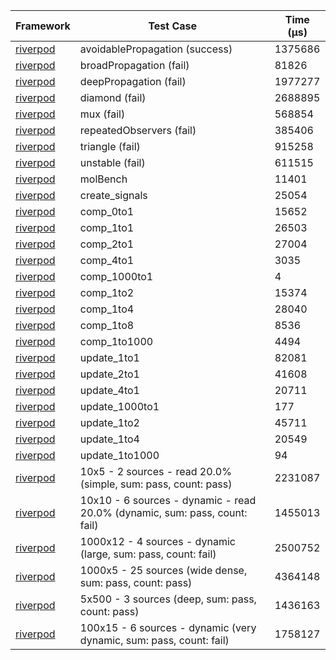 | Framework | Test Case | Time (μs) |
| --- | --- | --- |
| [riverpod](https://github.com/rrousselGit/riverpod) | avoidablePropagation (success) | 1375686 |
| [riverpod](https://github.com/rrousselGit/riverpod) | broadPropagation (fail) | 81826 |
| [riverpod](https://github.com/rrousselGit/riverpod) | deepPropagation (fail) | 1977277 |
| [riverpod](https://github.com/rrousselGit/riverpod) | diamond (fail) | 2688895 |
| [riverpod](https://github.com/rrousselGit/riverpod) | mux (fail) | 568854 |
| [riverpod](https://github.com/rrousselGit/riverpod) | repeatedObservers (fail) | 385406 |
| [riverpod](https://github.com/rrousselGit/riverpod) | triangle (fail) | 915258 |
| [riverpod](https://github.com/rrousselGit/riverpod) | unstable (fail) | 611515 |
| [riverpod](https://github.com/rrousselGit/riverpod) | molBench | 11401 |
| [riverpod](https://github.com/rrousselGit/riverpod) | create_signals | 25054 |
| [riverpod](https://github.com/rrousselGit/riverpod) | comp_0to1 | 15652 |
| [riverpod](https://github.com/rrousselGit/riverpod) | comp_1to1 | 26503 |
| [riverpod](https://github.com/rrousselGit/riverpod) | comp_2to1 | 27004 |
| [riverpod](https://github.com/rrousselGit/riverpod) | comp_4to1 | 3035 |
| [riverpod](https://github.com/rrousselGit/riverpod) | comp_1000to1 | 4 |
| [riverpod](https://github.com/rrousselGit/riverpod) | comp_1to2 | 15374 |
| [riverpod](https://github.com/rrousselGit/riverpod) | comp_1to4 | 28040 |
| [riverpod](https://github.com/rrousselGit/riverpod) | comp_1to8 | 8536 |
| [riverpod](https://github.com/rrousselGit/riverpod) | comp_1to1000 | 4494 |
| [riverpod](https://github.com/rrousselGit/riverpod) | update_1to1 | 82081 |
| [riverpod](https://github.com/rrousselGit/riverpod) | update_2to1 | 41608 |
| [riverpod](https://github.com/rrousselGit/riverpod) | update_4to1 | 20711 |
| [riverpod](https://github.com/rrousselGit/riverpod) | update_1000to1 | 177 |
| [riverpod](https://github.com/rrousselGit/riverpod) | update_1to2 | 45711 |
| [riverpod](https://github.com/rrousselGit/riverpod) | update_1to4 | 20549 |
| [riverpod](https://github.com/rrousselGit/riverpod) | update_1to1000 | 94 |
| [riverpod](https://github.com/rrousselGit/riverpod) | 10x5 - 2 sources - read 20.0% (simple, sum: pass, count: pass) | 2231087 |
| [riverpod](https://github.com/rrousselGit/riverpod) | 10x10 - 6 sources - dynamic - read 20.0% (dynamic, sum: pass, count: fail) | 1455013 |
| [riverpod](https://github.com/rrousselGit/riverpod) | 1000x12 - 4 sources - dynamic (large, sum: pass, count: fail) | 2500752 |
| [riverpod](https://github.com/rrousselGit/riverpod) | 1000x5 - 25 sources (wide dense, sum: pass, count: pass) | 4364148 |
| [riverpod](https://github.com/rrousselGit/riverpod) | 5x500 - 3 sources (deep, sum: pass, count: pass) | 1436163 |
| [riverpod](https://github.com/rrousselGit/riverpod) | 100x15 - 6 sources - dynamic (very dynamic, sum: pass, count: fail) | 1758127 |
